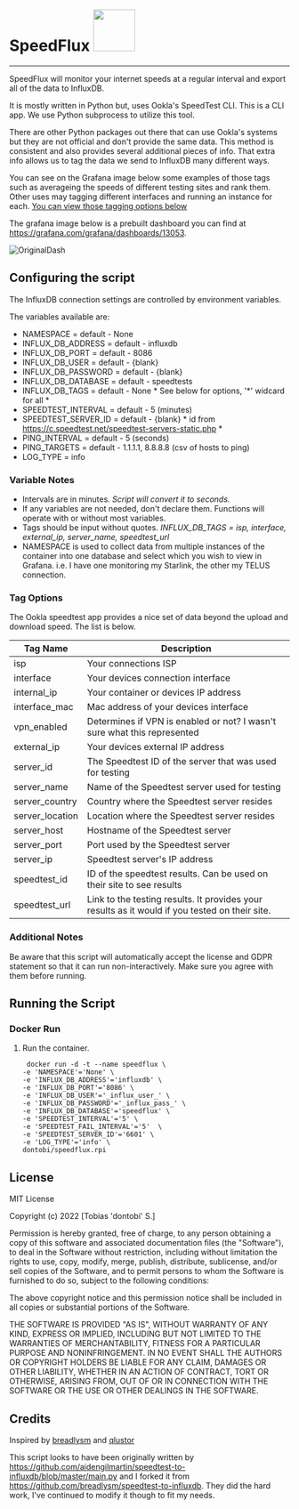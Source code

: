


# SpeedFlux <img src='https://user-images.githubusercontent.com/3665468/119735610-974a0500-be4a-11eb-9149-dd12ceee03df.png' width='75'>
---

SpeedFlux will monitor your internet speeds at a regular interval and export all of the data to InfluxDB.

It is mostly written in Python but, uses Ookla's SpeedTest CLI. This is a CLI app. We use Python subprocess to utilize this tool.

There are other Python packages out there that can use Ookla's systems but they are not official and don't provide the same data. This method is consistent and also provides several additional pieces of info. That extra info allows us to tag the data we send to InfluxDB many different ways.

You can see on the Grafana image below some examples of those tags such as averageing the speeds of different testing sites and rank them.
Other uses may tagging different interfaces and running an instance for each. [You can view those tagging options below](https://github.com/breadlysm/speedtest-to-influxdb/blob/master/README.md#tag-options)

 The grafana image below is a prebuilt dashboard you can find at https://grafana.com/grafana/dashboards/13053.

![OriginalDash](https://user-images.githubusercontent.com/3665468/116284820-8038ca00-a75b-11eb-9b30-4a9d26434f8d.png)

## Configuring the script

The InfluxDB connection settings are controlled by environment variables.

The variables available are:
- NAMESPACE = default - None
- INFLUX_DB_ADDRESS = default - influxdb
- INFLUX_DB_PORT = default - 8086
- INFLUX_DB_USER = default - {blank}
- INFLUX_DB_PASSWORD = default - {blank}
- INFLUX_DB_DATABASE = default - speedtests
- INFLUX_DB_TAGS = default - None * See below for options, '*' widcard for all *
- SPEEDTEST_INTERVAL = default - 5 (minutes)
- SPEEDTEST_SERVER_ID = default - {blank} * id from https://c.speedtest.net/speedtest-servers-static.php *
- PING_INTERVAL = default - 5 (seconds)
- PING_TARGETS = default - 1.1.1.1, 8.8.8.8 (csv of hosts to ping)
- LOG_TYPE = info

### Variable Notes
- Intervals are in minutes. *Script will convert it to seconds.*
- If any variables are not needed, don't declare them. Functions will operate with or without most variables.
- Tags should be input without quotes. *INFLUX_DB_TAGS = isp, interface, external_ip, server_name, speedtest_url*
- NAMESPACE is used to collect data from multiple instances of the container into one database and select which you wish to view in Grafana. i.e. I have one monitoring my Starlink, the other my TELUS connection.
  
### Tag Options
The Ookla speedtest app provides a nice set of data beyond the upload and download speed. The list is below.

| Tag Name 	| Description 	|
|-	|-	|
| isp 	| Your connections ISP 	|
| interface 	| Your devices connection interface 	|
| internal_ip 	| Your container or devices IP address 	|
| interface_mac 	| Mac address of your devices interface 	|
| vpn_enabled 	| Determines if VPN is enabled or not? I wasn't sure what this represented 	|
| external_ip 	| Your devices external IP address 	|
| server_id 	| The Speedtest ID of the server that  was used for testing 	|
| server_name 	| Name of the Speedtest server used  for testing 	|
| server_country 	| Country where the Speedtest server  resides 	|
| server_location | Location where the Speedtest server  resides  |
| server_host 	| Hostname of the Speedtest server 	|
| server_port 	| Port used by the Speedtest server 	|
| server_ip 	| Speedtest server's IP address 	|
| speedtest_id 	| ID of the speedtest results. Can be  used on their site to see results 	|
| speedtest_url 	| Link to the testing results. It provides your results as it would if you tested on their site.  	|

### Additional Notes
Be aware that this script will automatically accept the license and GDPR statement so that it can run non-interactively. Make sure you agree with them before running.

## Running the Script

### Docker Run 

1. Run the container.
    ```
     docker run -d -t --name speedflux \
    -e 'NAMESPACE'='None' \
    -e 'INFLUX_DB_ADDRESS'='influxdb' \
    -e 'INFLUX_DB_PORT'='8086' \
    -e 'INFLUX_DB_USER'='_influx_user_' \
    -e 'INFLUX_DB_PASSWORD'='_influx_pass_' \
    -e 'INFLUX_DB_DATABASE'='speedflux' \
    -e 'SPEEDTEST_INTERVAL'='5' \
    -e 'SPEEDTEST_FAIL_INTERVAL'='5'  \
    -e 'SPEEDTEST_SERVER_ID'='6601' \
    -e 'LOG_TYPE'='info' \
    dontobi/speedflux.rpi
    ```

## License
MIT License

Copyright (c) 2022 [Tobias 'dontobi' S.]

Permission is hereby granted, free of charge, to any person obtaining a copy
of this software and associated documentation files (the "Software"), to deal
in the Software without restriction, including without limitation the rights
to use, copy, modify, merge, publish, distribute, sublicense, and/or sell
copies of the Software, and to permit persons to whom the Software is
furnished to do so, subject to the following conditions:

The above copyright notice and this permission notice shall be included in all
copies or substantial portions of the Software.

THE SOFTWARE IS PROVIDED "AS IS", WITHOUT WARRANTY OF ANY KIND, EXPRESS OR
IMPLIED, INCLUDING BUT NOT LIMITED TO THE WARRANTIES OF MERCHANTABILITY,
FITNESS FOR A PARTICULAR PURPOSE AND NONINFRINGEMENT. IN NO EVENT SHALL THE
AUTHORS OR COPYRIGHT HOLDERS BE LIABLE FOR ANY CLAIM, DAMAGES OR OTHER
LIABILITY, WHETHER IN AN ACTION OF CONTRACT, TORT OR OTHERWISE, ARISING FROM,
OUT OF OR IN CONNECTION WITH THE SOFTWARE OR THE USE OR OTHER DEALINGS IN THE
SOFTWARE.

## Credits
Inspired by [breadlysm](https://github.com/breadlysm/SpeedFlux) and [qlustor](https://github.com/qlustor/speedtest_ookla-to-influxdb)

This script looks to have been originally written by https://github.com/aidengilmartin/speedtest-to-influxdb/blob/master/main.py and I forked it from https://github.com/breadlysm/speedtest-to-influxdb. They did the hard work, I've continued to modify it though to fit my needs.

